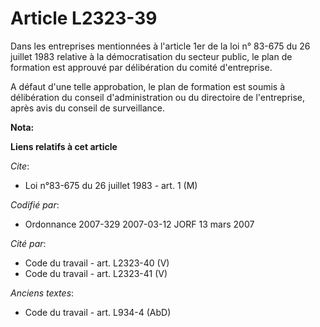 # Article L2323-39

Dans les entreprises mentionnées à l'article 1er de la loi n° 83-675 du 26 juillet 1983 relative à la démocratisation du
secteur public, le plan de formation est approuvé par délibération du comité d'entreprise.

A défaut d'une telle approbation, le plan de formation est soumis à délibération du conseil d'administration ou du directoire
de l'entreprise, après avis du conseil de surveillance.

**Nota:**



**Liens relatifs à cet article**

_Cite_:

  - Loi n°83-675 du 26 juillet 1983 - art. 1 (M)

_Codifié par_:

  - Ordonnance 2007-329 2007-03-12 JORF 13 mars 2007

_Cité par_:

  - Code du travail - art. L2323-40 (V)
  - Code du travail - art. L2323-41 (V)

_Anciens textes_:

  - Code du travail - art. L934-4 (AbD)
